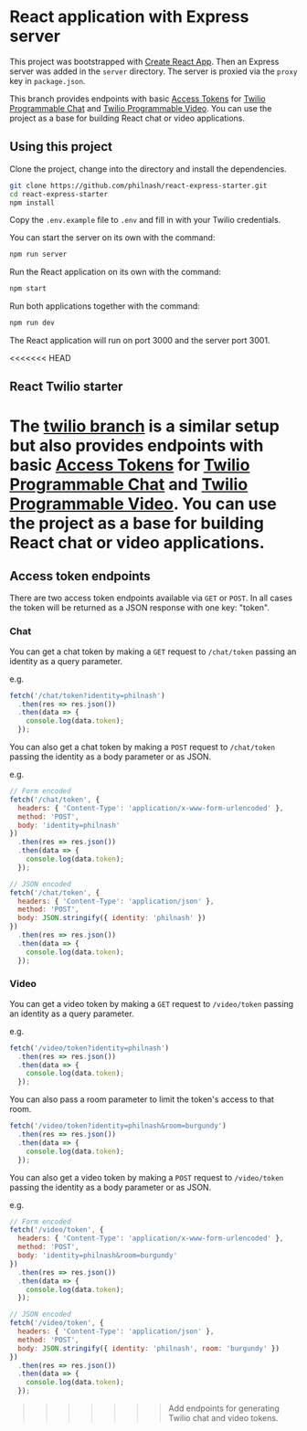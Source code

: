 # React application with Express server

This project was bootstrapped with [Create React App](https://github.com/facebookincubator/create-react-app). Then an Express server was added in the `server` directory. The server is proxied via the `proxy` key in `package.json`.

This branch provides endpoints with basic [Access Tokens](https://www.twilio.com/docs/iam/access-tokens) for [Twilio Programmable Chat](https://www.twilio.com/docs/chat) and [Twilio Programmable Video](https://www.twilio.com/docs/video). You can use the project as a base for building React chat or video applications.

## Using this project

Clone the project, change into the directory and install the dependencies.

```bash
git clone https://github.com/philnash/react-express-starter.git
cd react-express-starter
npm install
```

Copy the `.env.example` file to `.env` and fill in with your Twilio credentials.

You can start the server on its own with the command:

```bash
npm run server
```

Run the React application on its own with the command:

```bash
npm start
```

Run both applications together with the command:

```bash
npm run dev
```

The React application will run on port 3000 and the server port 3001.

<<<<<<< HEAD
## React Twilio starter

The [twilio branch](https://github.com/philnash/react-express-starter/tree/twilio) is a similar setup but also provides endpoints with basic [Access Tokens](https://www.twilio.com/docs/iam/access-tokens) for [Twilio Programmable Chat](https://www.twilio.com/docs/chat) and [Twilio Programmable Video](https://www.twilio.com/docs/video). You can use the project as a base for building React chat or video applications.
=======
## Access token endpoints

There are two access token endpoints available via `GET` or `POST`. In all cases the token will be returned as a JSON response with one key: "token".

### Chat

You can get a chat token by making a `GET` request to `/chat/token` passing an identity as a query parameter.

e.g.

```javascript
fetch('/chat/token?identity=philnash')
  .then(res => res.json())
  .then(data => {
    console.log(data.token);
  });
```

You can also get a chat token by making a `POST` request to `/chat/token` passing the identity as a body parameter or as JSON.

e.g.

```javascript
// Form encoded
fetch('/chat/token', {
  headers: { 'Content-Type': 'application/x-www-form-urlencoded' },
  method: 'POST',
  body: 'identity=philnash'
})
  .then(res => res.json())
  .then(data => {
    console.log(data.token);
  });
```

```javascript
// JSON encoded
fetch('/chat/token', {
  headers: { 'Content-Type': 'application/json' },
  method: 'POST',
  body: JSON.stringify({ identity: 'philnash' })
})
  .then(res => res.json())
  .then(data => {
    console.log(data.token);
  });
```

### Video

You can get a video token by making a `GET` request to `/video/token` passing an identity as a query parameter.

e.g.

```javascript
fetch('/video/token?identity=philnash')
  .then(res => res.json())
  .then(data => {
    console.log(data.token);
  });
```

You can also pass a room parameter to limit the token's access to that room.

```javascript
fetch('/video/token?identity=philnash&room=burgundy')
  .then(res => res.json())
  .then(data => {
    console.log(data.token);
  });
```

You can also get a video token by making a `POST` request to `/video/token` passing the identity as a body parameter or as JSON.

e.g.

```javascript
// Form encoded
fetch('/video/token', {
  headers: { 'Content-Type': 'application/x-www-form-urlencoded' },
  method: 'POST',
  body: 'identity=philnash&room=burgundy'
})
  .then(res => res.json())
  .then(data => {
    console.log(data.token);
  });
```

```javascript
// JSON encoded
fetch('/video/token', {
  headers: { 'Content-Type': 'application/json' },
  method: 'POST',
  body: JSON.stringify({ identity: 'philnash', room: 'burgundy' })
})
  .then(res => res.json())
  .then(data => {
    console.log(data.token);
  });
```
>>>>>>> Add endpoints for generating Twilio chat and video tokens.
